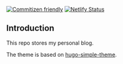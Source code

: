 [![Commitizen friendly](https://img.shields.io/badge/commitizen-friendly-brightgreen.svg)](http://commitizen.github.io/cz-cli/)
[![Netlify Status](https://api.netlify.com/api/v1/badges/31423ca1-0163-46ce-8226-79542a6fb445/deploy-status)](https://app.netlify.com/sites/jiakai-blog/deploys)

## Introduction

This repo stores my personal blog.

The theme is based on [hugo-simple-theme](https://github.com/simple-is-awesome/hugo-simple-theme).